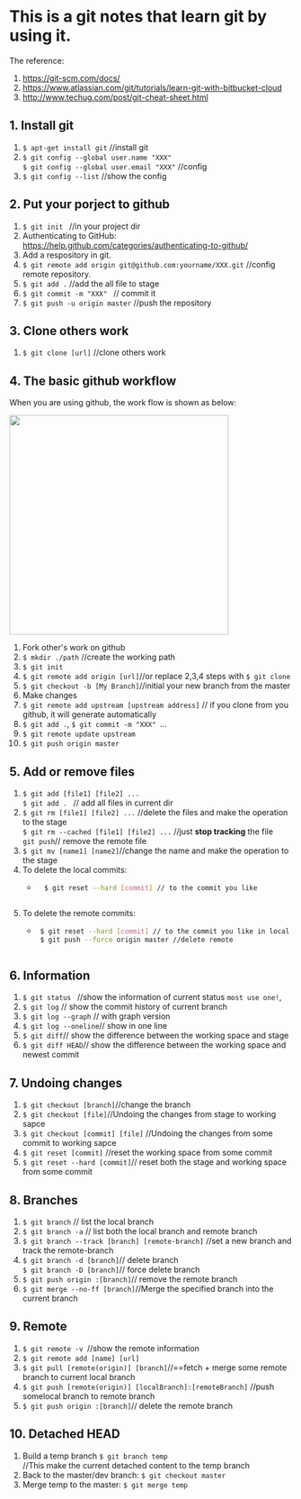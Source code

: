 #	This is a git notes that learn git by using it.
The reference:
1. https://git-scm.com/docs/
2. https://www.atlassian.com/git/tutorials/learn-git-with-bitbucket-cloud
3. http://www.techug.com/post/git-cheat-sheet.html

## 1. Install git
1. ```$ apt-get install git``` 	//install git
2. ```$ git config --global user.name "XXX"```<br/>
 ```$ git config --global user.email "XXX"``` 	//config
3. ```$ git config --list```  //show the config

## 2. Put your porject to github
1. ```$ git init ``` 	//in your project dir 
2. Authenticating to GitHub: https://help.github.com/categories/authenticating-to-github/
3. Add a respository in git.
4. ```$ git remote add origin git@github.com:yourname/XXX.git```	//config remote repository. 
5. ```$ git add .``` 	//add the all file to stage
6. ```$ git commit -m "XXX" ``` 	// commit it
7. ```$ git push -u origin master``` 	//push the repository

## 3. Clone others work
1. ```$ git clone [url]```	//clone others work 

## 4. The basic github workflow 
When you are using github, the work flow is shown as below:

<img src="./bg2015080501.png" width="390"/>

1. Fork other's work on github
2. ```$ mkdir ./path``` //create the working path
3. ```$ git init``` 
4. ```$ git remote add origin [url]```//or replace 2,3,4 steps with ```$ git clone```
5. ```$ git checkout -b [My Branch]```//initial your new branch from the master
6. Make changes
7. ```$ git remote add upstream [upstream address]``` // if you clone from you github, it will generate automatically
8. ```$ git add .```, ```$ git commit -m "XXX" ```...
9. ```$ git remote update upstream```
10. ```$ git push origin master```

## 5. Add or remove files
1. ```$ git add [file1] [file2] ...```<br/>
 ```$ git add . ``` 	   // add all files in current dir
2. ```$ git rm [file1] [file2] ...``` //delete the files and make the operation to the stage
<br />```$ git rm --cached [file1] [file2] ...``` //just **stop tracking** the file 
<br />```git push```// remove the remote file
3. ```$ git mv [name1] [name2]```//change the name and make the operation to the stage
4. To delete the local commits: 
    * ```bash
        $ git reset --hard [commit] // to the commit you like
    ``` 
5. To delete the remote commits:
     * ```bash
        $ git reset --hard [commit] // to the commit you like in local
        $ git push --force origin master //delete remote
     ```
    
## 6. Information
1. ```$ git status ``` //show the information of current status `most use one!`, 
2. ```$ git log``` // show the commit history of current branch
3. ```$ git log --graph``` // with graph version
4. ```$ git log --oneline```// show in one line
5. ```$ git diff```// show the difference between the working space and stage
6. ```$ git diff HEAD```// show the difference between the working space and newest commit 

## 7. Undoing changes
1. ```$ git checkout [branch]```//change the branch
2.  ```$ git checkout [file]```//Undoing the changes from stage to working sapce
3.  ```$ git checkout [commit] [file]``` //Undoing the changes from some commit to working sapce
4.  ```$ git reset [commit]``` //reset the working space from some commit
5.  ```$ git reset --hard [commit]```// reset both the stage and working space from some commit 

## 8. Branches
1. ```$ git branch``` // list the local branch
2. ```$ git branch -a``` // list both the local branch and remote branch
3. ```$ git branch --track [branch] [remote-branch]``` //set a new branch and track the remote-branch
4. ```$ git branch -d [branch]```// delete branch 
<br />   ```$ git branch -D [branch]```// force delete branch
5. ```$ git push origin :[branch]```// remove the remote branch
6. ```$ git merge --no-ff [branch]```//Merge the specified branch into the current branch

## 9. Remote

1. ```$ git remote -v ```//show the remote information
2. ```$ git remote add [name] [url]```
3. ```$ git pull [remote(origin)] [branch]```//==fetch + merge some remote branch to current local branch
4. ```$ git push [remote(origin)] [localBranch]:[remoteBranch]``` //push somelocal branch to remote branch
5. ```$ git push origin :[branch]```// delete the remote branch

## 10. Detached HEAD

1. Build a temp branch ```$ git branch temp``` 
<br />//This make the current detached content to the temp branch
2. Back to the master/dev branch: ```$ git checkout master```
3. Merge temp to the master: ```$ git merge temp```